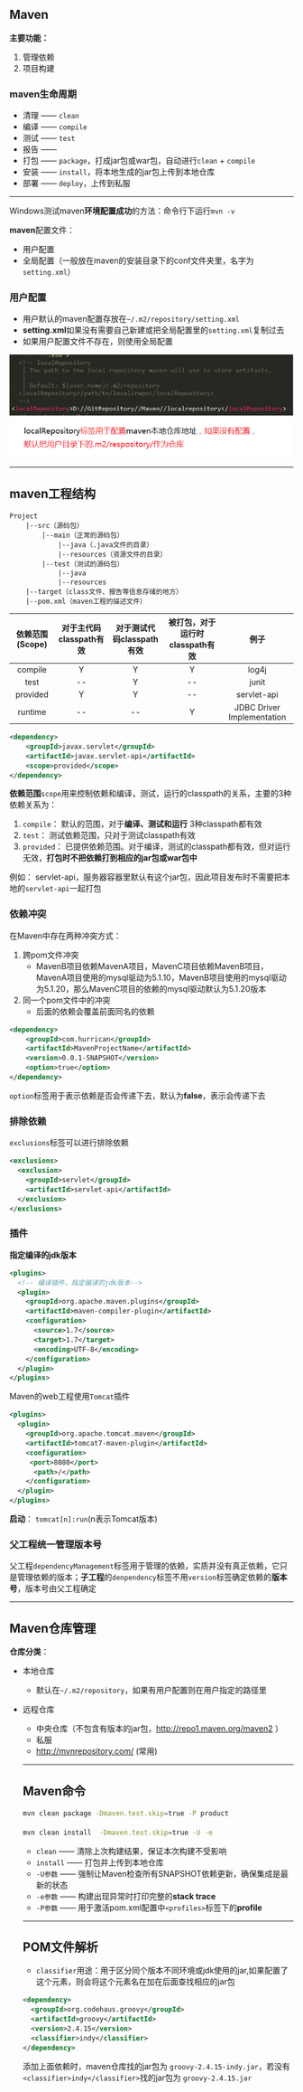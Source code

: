 ## Maven

**主要功能：**

1. 管理依赖
2. 项目构建

### maven生命周期

+ 清理 —— `clean`
+ 编译 —— `compile`
+ 测试 —— `test`
+ 报告 ——
+ 打包 —— `package`，打成jar包或war包，自动进行`clean` + `compile`
+ 安装 —— `install`，将本地生成的jar包上传到本地仓库
+ 部署 —— `deploy`，上传到私服

----

Windows测试maven**环境配置成功**的方法：命令行下运行`mvn -v`



**maven**配置文件：

+ 用户配置
+ 全局配置（一般放在maven的安装目录下的conf文件夹里，名字为`setting.xml`）

### 用户配置

+ 用户默认的maven配置存放在`~/.m2/repository/setting.xml`
+ **setting.xml**如果没有需要自己新建或把全局配置里的`setting.xml`复制过去
+ 如果用户配置文件不存在，则使用全局配置

![](https://github.com/HurricanGod/Home/blob/master/img/maven1.png)






----

## maven工程结构

```
Project
	|--src（源码包）
		|--main（正常的源码包）
			|--java（.java文件的目录）
			|--resources（资源文件的目录）
		|--test（测试的源码包）
			|--java
			|--resources
	|--target（class文件、报告等信息存储的地方）
	|--pom.xml（maven工程的描述文件）

```



| 依赖范围(Scope) | 对于主代码classpath有效 | 对于测试代码classpath有效 | 被打包，对于运行时classpath有效 |例子|
| :---------: | :--------------: | :---------------: | :------------------: | :------------------------: |
|   compile   |        Y         |         Y         |          Y           |           log4j            |
|    test     |        --        |         Y         |          --          |           junit            |
|  provided   |        Y         |         Y         |          --          |        servlet-api         |
|   runtime   |        --        |        --         |          Y           | JDBC Driver Implementation |


```xml
<dependency>
    <groupId>javax.servlet</groupId>
    <artifactId>javax.servlet-api</artifactId>
    <scope>provided</scope>
</dependency>
```


**依赖范围**`scope`用来控制依赖和编译，测试，运行的classpath的关系，主要的3种依赖关系为：

1. `compile`： 默认的范围，对于**编译、测试和运行** 3种classpath都有效
2. `test`： 测试依赖范围，只对于测试classpath有效
3. `provided`： 已提供依赖范围。对于编译，测试的classpath都有效，但对运行无效，**打包时不把依赖打到相应的jar包或war包中**

例如：
servlet-api，服务器容器里默认有这个jar包，因此项目发布时不需要把本地的`servlet-api`一起打包



###  依赖冲突

在Maven中存在两种冲突方式：

1. 跨pom文件冲突
   + MavenB项目依赖MavenA项目，MavenC项目依赖MavenB项目，MavenA项目使用的mysql驱动为5.1.10，MavenB项目使用的mysql驱动为5.1.20，那么MavenC项目的依赖的mysql驱动默认为5.1.20版本
2. 同一个pom文件中的冲突
   + 后面的依赖会覆盖前面同名的依赖

```xml
<dependency>
	<groupId>com.hurrican</groupId>
	<artifactId>MavenProjectName</artifactId>
	<version>0.0.1-SNAPSHOT</version>
	<option>true</option>
</dependency>
```

`option`标签用于表示依赖是否会传递下去，默认为**false**，表示会传递下去



### 排除依赖

`exclusions`标签可以进行排除依赖

```xml
<exclusions>
  <exclusion>
    <groupId>servlet</groupId>
    <artifactId>servlet-api</artifactId>
  </exclusion>
</exclusions>
```



### 插件

**指定编译的jdk版本**

```xml
<plugins>
  <!-- 编译插件，指定编译的jdk版本-->
  <plugin>
    <groupId>org.apache.maven.plugins</groupId>
    <artifactId>maven-compiler-plugin</artifactId>
    <configuration>
      <source>1.7</source>
      <target>1.7</target>
      <encoding>UTF-8</encoding>
    </configuration>
  </plugin>
</plugins>
```



Maven的web工程使用`Tomcat`插件

```xml
<plugins>
  <plugin>
    <groupId>org.apache.tomcat.maven</groupId>
    <artifactId>tomcat7-maven-plugin</artifactId>
    <configuration>
     <port>8080</port>
      <path>/</path>
    </configuration>
  </plugin>
</plugins>
```

**启动**： `tomcat[n]:run`(n表示Tomcat版本)



### 父工程统一管理版本号

父工程`dependencyManagement`标签用于管理的依赖，实质并没有真正依赖，它只是管理依赖的版本；**子工程**的`denpendency`标签不用`version`标签确定依赖的**版本号**，版本号由父工程确定



------

## Maven仓库管理

**仓库分类**：

+ 本地仓库
  + 默认在`~/.m2/repository`，如果有用户配置则在用户指定的路径里
+ 远程仓库
  + 中央仓库（不包含有版本的jar包，http://repo1.maven.org/maven2 ）
  + 私服
  + http://mvnrepository.com/ (常用)
  
  
  
  ----
  ## Maven命令
  ```sh
  mvn clean package -Dmaven.test.skip=true -P product
  
  mvn clean install  -Dmaven.test.skip=true -U -e
  ```
  + `clean` —— 清除上次构建结果，保证本次构建不受影响
  + `install` —— 打包并上传到本地仓库
  + `-U参数` —— 强制让Maven检查所有SNAPSHOT依赖更新，确保集成是最新的状态
  + `-e参数` —— 构建出现异常时打印完整的**stack trace**
  + `-P参数` —— 用于激活pom.xml配置中`<profiles>`标签下的**profile**
  
  
  ----
  ## <a name="pom">POM文件解析</a>
  
  + `classifier`用途：用于区分同个版本不同环境或jdk使用的jar,如果配置了这个元素，则会将这个元素名在加在后面查找相应的jar包
  ```xml
  <dependency>
    <groupId>org.codehaus.groovy</groupId>
    <artifactId>groovy</artifactId>
    <version>2.4.15</version>
    <classifier>indy</classifier>
  </dependency>
  ```
  添加上面依赖时，maven仓库找的jar包为 `groovy-2.4.15-indy.jar`，若没有`<classifier>indy</classifier>`找的jar包为 `groovy-2.4.15.jar`
  
  
  
